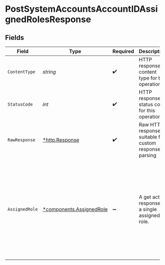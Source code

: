 # PostSystemAccountsAccountIDAssignedRolesResponse


## Fields

| Field                                                                                                                                                                                     | Type                                                                                                                                                                                      | Required                                                                                                                                                                                  | Description                                                                                                                                                                               | Example                                                                                                                                                                                   |
| ----------------------------------------------------------------------------------------------------------------------------------------------------------------------------------------- | ----------------------------------------------------------------------------------------------------------------------------------------------------------------------------------------- | ----------------------------------------------------------------------------------------------------------------------------------------------------------------------------------------- | ----------------------------------------------------------------------------------------------------------------------------------------------------------------------------------------- | ----------------------------------------------------------------------------------------------------------------------------------------------------------------------------------------- |
| `ContentType`                                                                                                                                                                             | *string*                                                                                                                                                                                  | :heavy_check_mark:                                                                                                                                                                        | HTTP response content type for this operation                                                                                                                                             |                                                                                                                                                                                           |
| `StatusCode`                                                                                                                                                                              | *int*                                                                                                                                                                                     | :heavy_check_mark:                                                                                                                                                                        | HTTP response status code for this operation                                                                                                                                              |                                                                                                                                                                                           |
| `RawResponse`                                                                                                                                                                             | [*http.Response](https://pkg.go.dev/net/http#Response)                                                                                                                                    | :heavy_check_mark:                                                                                                                                                                        | Raw HTTP response; suitable for custom response parsing                                                                                                                                   |                                                                                                                                                                                           |
| `AssignedRole`                                                                                                                                                                            | [*components.AssignedRole](../../models/components/assignedrole.md)                                                                                                                       | :heavy_minus_sign:                                                                                                                                                                        | A get action response of a single assigned role.                                                                                                                                          | {<br/>"id": "54cc6168-ebb1-4300-8168-d62a0dd08fc8",<br/>"role_name": "Viewer",<br/>"entity_id": "18ee2573-dec0-4b83-be99-fa7700bcdc61",<br/>"entity_type_name": "Control Planes",<br/>"entity_region": "us"<br/>} |